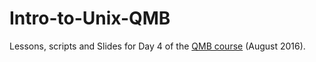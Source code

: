 # Intro-to-Unix-QMB

Lessons, scripts and Slides for Day 4 of the [QMB course](https://hms-dbmi.github.io/qmb-2016/) (August 2016).